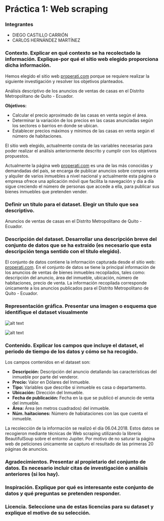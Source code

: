 # Práctica 1: Web scraping

### Integrantes
- DIEGO CASTILLO CARRIÓN
- CARLOS HERNÁNDEZ MARTÍNEZ

### Contexto. Explicar en qué contexto se ha recolectado la información. Explique-por qué el sitio web elegido proporciona dicha información.

Hemos elegido el sitio web [properati.com](https://www.properati.com.ec/) porque se requiere realizar la siguiente investigación y resolver los objetivos planteados.

Análisis descriptivo de los anuncios de ventas de casas en el Distrito Metropolitano de Quito - Ecuador.

__Objetivos:__
- Calcular el precio aproximado de las casas en venta según el área.
- Determinar la variación de los precios en las casas anunciadas según los sectores o barrios en donde se ubican.
- Establecer precios máximos y mínimos de las casas en venta según el número de habitaciones.

El sitio web elegido, actualmente consta de las variables necesarias para poder realizar el análisis anteriormente descrito y cumplir con los objetivos propuestos.

Actualmente la página web [properati.com](https://www.properati.com.ec/) es una de las más conocidas y demandadas del país, se encarga de publicar anuncios sobre compra venta y alquiler de varios inmuebles a nivel nacional y actualmente esta página o empresa ofrece una aplicación móvil que facilita la navegación y día a día sigue creciendo el número de personas que accede a ella, para publicar sus bienes inmuebles que pretenden vender.


### Definir un título para el dataset. Elegir un título que sea descriptivo.

 Anuncios de ventas de casas en el Distrito Metropolitano de Quito - Ecuador.

### Descripción del dataset. Desarrollar una descripción breve del conjunto de datos que se ha extraído (es necesario que esta descripción tenga sentido con el título elegido).

El conjunto de datos contiene la información capturada desde el sitio web:  [properati.com](https://www.properati.com.ec/). En el conjunto de datos se tiene la principal información de los anuncios de ventas de bienes inmuebles recopilados, tales como: descripción del anuncio, área del inmueble, ubicación, número de habitaciones, precio de venta.
La información recopilada corresponde únicamente a los anuncios publicados para el Distrito Metropolitano de Quito - Ecuador.

### Representación gráfica. Presentar una imagen o esquema que identifique el dataset visualmente

![alt text](https://github.com/difercast/web_scraping/blob/master/images/properati.png?raw=true "Anuncio Properati")

![alt text](https://github.com/difercast/web_scraping/blob/master/images/estadisticas.png?raw=true "Estadísticas de los anuncios")

### Contenido. Explicar los campos que incluye el dataset, el periodo de tiempo de los datos y cómo se ha recogido.

Los campos contenidos en el dataset son:
- __Descripción:__ Descripción del anuncio detallando las características del inmueble por parte del venderor.
- __Precio:__ Valor en Dólares del Inmueble.
- __Tipo:__ Variables que describe si inmueble es casa o departamento.
- __Ubicación:__ Dirección del Inmueble.
- __Fecha de publicación:__ Fecha en la que se publicó el anuncio de venta del inmueble.
- __Área:__ Área (en metros cuadrados) del inmueble.
- __Núm. haitaciones:__ Número de habiataciones con las que cuenta el inmueble.

La recolección de la información se realizó el día 06.04.2018. Estos datos se recogieron mediante técnicas de Web scraping utilizando la librería BeautifulSoup sobre el entorno Jupiter.
Por motivo de no saturar la página web de peticiones únicamente se capturo el resultado de las primeras 20 páginas de anuncios.

###  Agradecimientos. Presentar al propietario del conjunto de datos. Es necesario incluir citas de investigación o análisis anteriores (si los hay).


### Inspiración. Explique por qué es interesante este conjunto de datos y qué preguntas se pretenden responder.

### Licencia. Seleccione una de estas licencias para su dataset y explique el motivo de su selección.
